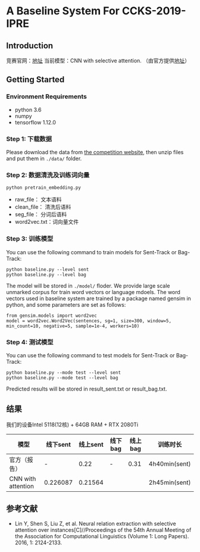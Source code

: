 # A Baseline System For CCKS-2019-IPRE

## Introduction
竞赛官网：[地址](https://biendata.com/competition/ccks_2019_ipre/)
当前模型：CNN with selective attention. （由官方提供[地址](https://github.com/ccks2019-ipre/baseline)）


## Getting Started
### Environment Requirements
* python 3.6
* numpy
* tensorflow 1.12.0

### Step 1: 下载数据
Please download the data from [the competition website](https://biendata.com/competition/ccks_2019_ipre/data/), then unzip files and put them in `./data/` folder.

### Step 2: 数据清洗及训练词向量
```
python pretrain_embedding.py
```
- raw_file： 文本语料
- clean_file： 清洗后语料
- seg_file： 分词后语料
- word2vec.txt：词向量文件

### Step 3: 训练模型
You can use the following command to train models for Sent-Track or Bag-Track:
```
python baseline.py --level sent 
python baseline.py --level bag
```
The model will be stored in `./model/` floder. We provide large scale unmarked corpus for train word vectors or language mdoels. The word vectors used in baseline system are trained by a package named gensim in python, and some parameters are set as follows:
```
from gensim.models import word2vec
model = word2vec.Word2Vec(sentences, sg=1, size=300, window=5, min_count=10, negative=5, sample=1e-4, workers=10)
```

### Step 4: 测试模型
You can use the following command to test models for Sent-Track or Bag-Track:
```
python baseline.py --mode test --level sent 
python baseline.py --mode test --level bag
```
Predicted results will be stored in result_sent.txt or result_bag.txt.


## 结果
我们的设备Intel 5118(12核) + 64GB RAM + RTX 2080Ti

模型 | 线下sent | 线上sent | 线下bag | 线上bag | 训练时长
---|---|---|---|---|---
官方（报告）| - | 0.22 | - | 0.31 | 4h40min(sent)
CNN with attention | 0.226087 | 0.21564 | | | 2h45min(sent)


## 参考文献
* Lin Y, Shen S, Liu Z, et al. Neural relation extraction with selective attention over instances[C]//Proceedings of the 54th Annual Meeting of the Association for Computational Linguistics (Volume 1: Long Papers). 2016, 1: 2124-2133.
